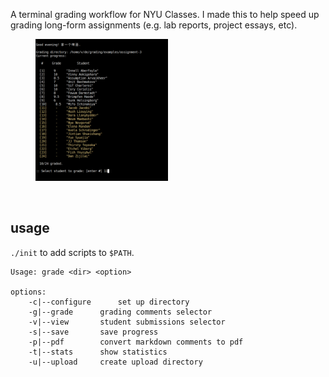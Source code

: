 A terminal grading workflow for NYU Classes. I made this to help speed up grading long-form assignments (e.g. lab reports, project essays, etc). 

<figure>
<img src="./media/student-selector-narrow.png" width="50%" />
</figure>

<br>

## usage

`./init` to add scripts to `$PATH`. 

```
Usage: grade <dir> <option>

options:
	-c|--configure		set up directory
	-g|--grade		grading comments selector
	-v|--view		student submissions selector
	-s|--save		save progress
	-p|--pdf		convert markdown comments to pdf
	-t|--stats		show statistics
	-u|--upload		create upload directory
```
